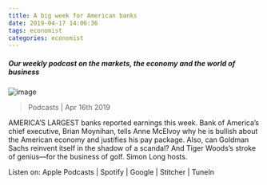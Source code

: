 ```yaml
---
title: A big week for American banks 
date: 2019-04-17 14:06:36 
tags: economist 
categories: economist 
---
```



##### Our weekly podcast on the markets, the economy and the world of business
![image](https://cdn.static-economist.com/sites/default/files/money_talks_11.jpg)
> Podcasts | Apr 16th 2019
AMERICA’S LARGEST banks reported earnings this week. Bank of America’s chief executive, Brian Moynihan, tells Anne McElvoy why he is bullish about the American economy and justifies his pay package. Also, can Goldman Sachs reinvent itself in the shadow of a scandal? And Tiger Woods’s stroke of genius—for the business of golf. Simon Long hosts.

Listen on: Apple Podcasts | Spotify | Google | Stitcher | TuneIn
